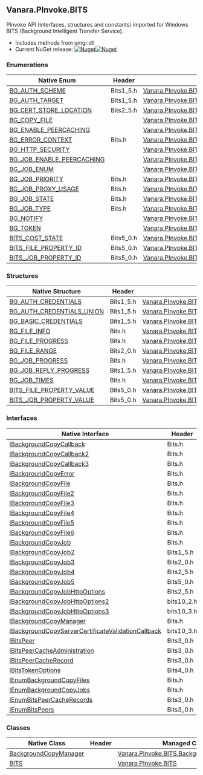 ## Vanara.PInvoke.BITS  
PInvoke API (interfaces, structures and constants) imported for Windows BITS (Background Intelligent Transfer Service).

- Includes methods from qmgr.dll  
- Current NuGet release: [![Nuget](https://img.shields.io/nuget/v/Vanara.PInvoke.BITS?logo=nuget&style=flat-square)![Nuget](https://img.shields.io/nuget/dt/Vanara.PInvoke.BITS?label=%20&style=flat-square)](https://www.nuget.org/packages/Vanara.PInvoke.BITS)  
### Enumerations  
Native Enum | Header | Managed Enum  
--- | --- | ---  
[BG_AUTH_SCHEME](https://www.google.com/search?num=5&q=BG_AUTH_SCHEME+site%3Alearn.microsoft.com) | Bits1_5.h | [Vanara.PInvoke.BITS.BG_AUTH_SCHEME](https://github.com/dahall/Vanara/search?l=C%23&q=BG_AUTH_SCHEME)  
[BG_AUTH_TARGET](https://www.google.com/search?num=5&q=BG_AUTH_TARGET+site%3Alearn.microsoft.com) | Bits1_5.h | [Vanara.PInvoke.BITS.BG_AUTH_TARGET](https://github.com/dahall/Vanara/search?l=C%23&q=BG_AUTH_TARGET)  
[BG_CERT_STORE_LOCATION](https://www.google.com/search?num=5&q=BG_CERT_STORE_LOCATION+site%3Alearn.microsoft.com) | Bits2_5.h | [Vanara.PInvoke.BITS.BG_CERT_STORE_LOCATION](https://github.com/dahall/Vanara/search?l=C%23&q=BG_CERT_STORE_LOCATION)  
[BG_COPY_FILE](https://www.google.com/search?num=5&q=BG_COPY_FILE+site%3Alearn.microsoft.com) |  | [Vanara.PInvoke.BITS.BG_COPY_FILE](https://github.com/dahall/Vanara/search?l=C%23&q=BG_COPY_FILE)  
[BG_ENABLE_PEERCACHING](https://www.google.com/search?num=5&q=BG_ENABLE_PEERCACHING+site%3Alearn.microsoft.com) |  | [Vanara.PInvoke.BITS.BG_ENABLE_PEERCACHING](https://github.com/dahall/Vanara/search?l=C%23&q=BG_ENABLE_PEERCACHING)  
[BG_ERROR_CONTEXT](https://www.google.com/search?num=5&q=BG_ERROR_CONTEXT+site%3Alearn.microsoft.com) | Bits.h | [Vanara.PInvoke.BITS.BG_ERROR_CONTEXT](https://github.com/dahall/Vanara/search?l=C%23&q=BG_ERROR_CONTEXT)  
[BG_HTTP_SECURITY](https://www.google.com/search?num=5&q=BG_HTTP_SECURITY+site%3Alearn.microsoft.com) |  | [Vanara.PInvoke.BITS.BG_HTTP_SECURITY](https://github.com/dahall/Vanara/search?l=C%23&q=BG_HTTP_SECURITY)  
[BG_JOB_ENABLE_PEERCACHING](https://www.google.com/search?num=5&q=BG_JOB_ENABLE_PEERCACHING+site%3Alearn.microsoft.com) |  | [Vanara.PInvoke.BITS.BG_JOB_ENABLE_PEERCACHING](https://github.com/dahall/Vanara/search?l=C%23&q=BG_JOB_ENABLE_PEERCACHING)  
[BG_JOB_ENUM](https://www.google.com/search?num=5&q=BG_JOB_ENUM+site%3Alearn.microsoft.com) |  | [Vanara.PInvoke.BITS.BG_JOB_ENUM](https://github.com/dahall/Vanara/search?l=C%23&q=BG_JOB_ENUM)  
[BG_JOB_PRIORITY](https://www.google.com/search?num=5&q=BG_JOB_PRIORITY+site%3Alearn.microsoft.com) | Bits.h | [Vanara.PInvoke.BITS.BG_JOB_PRIORITY](https://github.com/dahall/Vanara/search?l=C%23&q=BG_JOB_PRIORITY)  
[BG_JOB_PROXY_USAGE](https://www.google.com/search?num=5&q=BG_JOB_PROXY_USAGE+site%3Alearn.microsoft.com) | Bits.h | [Vanara.PInvoke.BITS.BG_JOB_PROXY_USAGE](https://github.com/dahall/Vanara/search?l=C%23&q=BG_JOB_PROXY_USAGE)  
[BG_JOB_STATE](https://www.google.com/search?num=5&q=BG_JOB_STATE+site%3Alearn.microsoft.com) | Bits.h | [Vanara.PInvoke.BITS.BG_JOB_STATE](https://github.com/dahall/Vanara/search?l=C%23&q=BG_JOB_STATE)  
[BG_JOB_TYPE](https://www.google.com/search?num=5&q=BG_JOB_TYPE+site%3Alearn.microsoft.com) | Bits.h | [Vanara.PInvoke.BITS.BG_JOB_TYPE](https://github.com/dahall/Vanara/search?l=C%23&q=BG_JOB_TYPE)  
[BG_NOTIFY](https://www.google.com/search?num=5&q=BG_NOTIFY+site%3Alearn.microsoft.com) |  | [Vanara.PInvoke.BITS.BG_NOTIFY](https://github.com/dahall/Vanara/search?l=C%23&q=BG_NOTIFY)  
[BG_TOKEN](https://www.google.com/search?num=5&q=BG_TOKEN+site%3Alearn.microsoft.com) |  | [Vanara.PInvoke.BITS.BG_TOKEN](https://github.com/dahall/Vanara/search?l=C%23&q=BG_TOKEN)  
[BITS_COST_STATE](https://www.google.com/search?num=5&q=BITS_COST_STATE+site%3Alearn.microsoft.com) | Bits5_0.h | [Vanara.PInvoke.BITS.BITS_COST_STATE](https://github.com/dahall/Vanara/search?l=C%23&q=BITS_COST_STATE)  
[BITS_FILE_PROPERTY_ID](https://www.google.com/search?num=5&q=BITS_FILE_PROPERTY_ID+site%3Alearn.microsoft.com) | Bits5_0.h | [Vanara.PInvoke.BITS.BITS_FILE_PROPERTY_ID](https://github.com/dahall/Vanara/search?l=C%23&q=BITS_FILE_PROPERTY_ID)  
[BITS_JOB_PROPERTY_ID](https://www.google.com/search?num=5&q=BITS_JOB_PROPERTY_ID+site%3Alearn.microsoft.com) | Bits5_0.h | [Vanara.PInvoke.BITS.BITS_JOB_PROPERTY_ID](https://github.com/dahall/Vanara/search?l=C%23&q=BITS_JOB_PROPERTY_ID)  
### Structures  
Native Structure | Header | Managed Structure  
--- | --- | ---  
[BG_AUTH_CREDENTIALS](https://www.google.com/search?num=5&q=BG_AUTH_CREDENTIALS+site%3Alearn.microsoft.com) | Bits1_5.h | [Vanara.PInvoke.BITS.BG_AUTH_CREDENTIALS](https://github.com/dahall/Vanara/search?l=C%23&q=BG_AUTH_CREDENTIALS)  
[BG_AUTH_CREDENTIALS_UNION](https://www.google.com/search?num=5&q=BG_AUTH_CREDENTIALS_UNION+site%3Alearn.microsoft.com) | Bits1_5.h | [Vanara.PInvoke.BITS.BG_AUTH_CREDENTIALS.BG_AUTH_CREDENTIALS_UNION](https://github.com/dahall/Vanara/search?l=C%23&q=BG_AUTH_CREDENTIALS_UNION)  
[BG_BASIC_CREDENTIALS](https://www.google.com/search?num=5&q=BG_BASIC_CREDENTIALS+site%3Alearn.microsoft.com) | Bits1_5.h | [Vanara.PInvoke.BITS.BG_AUTH_CREDENTIALS.BG_AUTH_CREDENTIALS_UNION.BG_BASIC_CREDENTIALS](https://github.com/dahall/Vanara/search?l=C%23&q=BG_BASIC_CREDENTIALS)  
[BG_FILE_INFO](https://www.google.com/search?num=5&q=BG_FILE_INFO+site%3Alearn.microsoft.com) | Bits.h | [Vanara.PInvoke.BITS.BG_FILE_INFO](https://github.com/dahall/Vanara/search?l=C%23&q=BG_FILE_INFO)  
[BG_FILE_PROGRESS](https://www.google.com/search?num=5&q=BG_FILE_PROGRESS+site%3Alearn.microsoft.com) | Bits.h | [Vanara.PInvoke.BITS.BG_FILE_PROGRESS](https://github.com/dahall/Vanara/search?l=C%23&q=BG_FILE_PROGRESS)  
[BG_FILE_RANGE](https://www.google.com/search?num=5&q=BG_FILE_RANGE+site%3Alearn.microsoft.com) | Bits2_0.h | [Vanara.PInvoke.BITS.BG_FILE_RANGE](https://github.com/dahall/Vanara/search?l=C%23&q=BG_FILE_RANGE)  
[BG_JOB_PROGRESS](https://www.google.com/search?num=5&q=BG_JOB_PROGRESS+site%3Alearn.microsoft.com) | Bits.h | [Vanara.PInvoke.BITS.BG_JOB_PROGRESS](https://github.com/dahall/Vanara/search?l=C%23&q=BG_JOB_PROGRESS)  
[BG_JOB_REPLY_PROGRESS](https://www.google.com/search?num=5&q=BG_JOB_REPLY_PROGRESS+site%3Alearn.microsoft.com) | Bits1_5.h | [Vanara.PInvoke.BITS.BG_JOB_REPLY_PROGRESS](https://github.com/dahall/Vanara/search?l=C%23&q=BG_JOB_REPLY_PROGRESS)  
[BG_JOB_TIMES](https://www.google.com/search?num=5&q=BG_JOB_TIMES+site%3Alearn.microsoft.com) | Bits.h | [Vanara.PInvoke.BITS.BG_JOB_TIMES](https://github.com/dahall/Vanara/search?l=C%23&q=BG_JOB_TIMES)  
[BITS_FILE_PROPERTY_VALUE](https://www.google.com/search?num=5&q=BITS_FILE_PROPERTY_VALUE+site%3Alearn.microsoft.com) | Bits5_0.h | [Vanara.PInvoke.BITS.BITS_FILE_PROPERTY_VALUE](https://github.com/dahall/Vanara/search?l=C%23&q=BITS_FILE_PROPERTY_VALUE)  
[BITS_JOB_PROPERTY_VALUE](https://www.google.com/search?num=5&q=BITS_JOB_PROPERTY_VALUE+site%3Alearn.microsoft.com) | Bits5_0.h | [Vanara.PInvoke.BITS.BITS_JOB_PROPERTY_VALUE](https://github.com/dahall/Vanara/search?l=C%23&q=BITS_JOB_PROPERTY_VALUE)  
### Interfaces  
Native Interface | Header | Managed Interface  
--- | --- | ---  
[IBackgroundCopyCallback](https://www.google.com/search?num=5&q=IBackgroundCopyCallback+site%3Alearn.microsoft.com) | Bits.h | [Vanara.PInvoke.BITS.IBackgroundCopyCallback](https://github.com/dahall/Vanara/search?l=C%23&q=IBackgroundCopyCallback)  
[IBackgroundCopyCallback2](https://www.google.com/search?num=5&q=IBackgroundCopyCallback2+site%3Alearn.microsoft.com) | Bits.h | [Vanara.PInvoke.BITS.IBackgroundCopyCallback2](https://github.com/dahall/Vanara/search?l=C%23&q=IBackgroundCopyCallback2)  
[IBackgroundCopyCallback3](https://www.google.com/search?num=5&q=IBackgroundCopyCallback3+site%3Alearn.microsoft.com) | Bits.h | [Vanara.PInvoke.BITS.IBackgroundCopyCallback3](https://github.com/dahall/Vanara/search?l=C%23&q=IBackgroundCopyCallback3)  
[IBackgroundCopyError](https://www.google.com/search?num=5&q=IBackgroundCopyError+site%3Alearn.microsoft.com) | Bits.h | [Vanara.PInvoke.BITS.IBackgroundCopyError](https://github.com/dahall/Vanara/search?l=C%23&q=IBackgroundCopyError)  
[IBackgroundCopyFile](https://www.google.com/search?num=5&q=IBackgroundCopyFile+site%3Alearn.microsoft.com) | Bits.h | [Vanara.PInvoke.BITS.IBackgroundCopyFile](https://github.com/dahall/Vanara/search?l=C%23&q=IBackgroundCopyFile)  
[IBackgroundCopyFile2](https://www.google.com/search?num=5&q=IBackgroundCopyFile2+site%3Alearn.microsoft.com) | Bits.h | [Vanara.PInvoke.BITS.IBackgroundCopyFile2](https://github.com/dahall/Vanara/search?l=C%23&q=IBackgroundCopyFile2)  
[IBackgroundCopyFile3](https://www.google.com/search?num=5&q=IBackgroundCopyFile3+site%3Alearn.microsoft.com) | Bits.h | [Vanara.PInvoke.BITS.IBackgroundCopyFile3](https://github.com/dahall/Vanara/search?l=C%23&q=IBackgroundCopyFile3)  
[IBackgroundCopyFile4](https://www.google.com/search?num=5&q=IBackgroundCopyFile4+site%3Alearn.microsoft.com) | Bits.h | [Vanara.PInvoke.BITS.IBackgroundCopyFile4](https://github.com/dahall/Vanara/search?l=C%23&q=IBackgroundCopyFile4)  
[IBackgroundCopyFile5](https://www.google.com/search?num=5&q=IBackgroundCopyFile5+site%3Alearn.microsoft.com) | Bits.h | [Vanara.PInvoke.BITS.IBackgroundCopyFile5](https://github.com/dahall/Vanara/search?l=C%23&q=IBackgroundCopyFile5)  
[IBackgroundCopyFile6](https://www.google.com/search?num=5&q=IBackgroundCopyFile6+site%3Alearn.microsoft.com) | Bits.h | [Vanara.PInvoke.BITS.IBackgroundCopyFile6](https://github.com/dahall/Vanara/search?l=C%23&q=IBackgroundCopyFile6)  
[IBackgroundCopyJob](https://www.google.com/search?num=5&q=IBackgroundCopyJob+site%3Alearn.microsoft.com) | Bits.h | [Vanara.PInvoke.BITS.IBackgroundCopyJob](https://github.com/dahall/Vanara/search?l=C%23&q=IBackgroundCopyJob)  
[IBackgroundCopyJob2](https://www.google.com/search?num=5&q=IBackgroundCopyJob2+site%3Alearn.microsoft.com) | Bits1_5.h | [Vanara.PInvoke.BITS.IBackgroundCopyJob2](https://github.com/dahall/Vanara/search?l=C%23&q=IBackgroundCopyJob2)  
[IBackgroundCopyJob3](https://www.google.com/search?num=5&q=IBackgroundCopyJob3+site%3Alearn.microsoft.com) | Bits2_0.h | [Vanara.PInvoke.BITS.IBackgroundCopyJob3](https://github.com/dahall/Vanara/search?l=C%23&q=IBackgroundCopyJob3)  
[IBackgroundCopyJob4](https://www.google.com/search?num=5&q=IBackgroundCopyJob4+site%3Alearn.microsoft.com) | Bits2_5.h | [Vanara.PInvoke.BITS.IBackgroundCopyJob4](https://github.com/dahall/Vanara/search?l=C%23&q=IBackgroundCopyJob4)  
[IBackgroundCopyJob5](https://www.google.com/search?num=5&q=IBackgroundCopyJob5+site%3Alearn.microsoft.com) | Bits5_0.h | [Vanara.PInvoke.BITS.IBackgroundCopyJob5](https://github.com/dahall/Vanara/search?l=C%23&q=IBackgroundCopyJob5)  
[IBackgroundCopyJobHttpOptions](https://www.google.com/search?num=5&q=IBackgroundCopyJobHttpOptions+site%3Alearn.microsoft.com) | Bits2_5.h | [Vanara.PInvoke.BITS.IBackgroundCopyJobHttpOptions](https://github.com/dahall/Vanara/search?l=C%23&q=IBackgroundCopyJobHttpOptions)  
[IBackgroundCopyJobHttpOptions2](https://www.google.com/search?num=5&q=IBackgroundCopyJobHttpOptions2+site%3Alearn.microsoft.com) | bits10_2.h | [Vanara.PInvoke.BITS.IBackgroundCopyJobHttpOptions2](https://github.com/dahall/Vanara/search?l=C%23&q=IBackgroundCopyJobHttpOptions2)  
[IBackgroundCopyJobHttpOptions3](https://www.google.com/search?num=5&q=IBackgroundCopyJobHttpOptions3+site%3Alearn.microsoft.com) | bits10_3.h | [Vanara.PInvoke.BITS.IBackgroundCopyJobHttpOptions3](https://github.com/dahall/Vanara/search?l=C%23&q=IBackgroundCopyJobHttpOptions3)  
[IBackgroundCopyManager](https://www.google.com/search?num=5&q=IBackgroundCopyManager+site%3Alearn.microsoft.com) | Bits.h | [Vanara.PInvoke.BITS.IBackgroundCopyManager](https://github.com/dahall/Vanara/search?l=C%23&q=IBackgroundCopyManager)  
[IBackgroundCopyServerCertificateValidationCallback](https://www.google.com/search?num=5&q=IBackgroundCopyServerCertificateValidationCallback+site%3Alearn.microsoft.com) | bits10_3.h | [Vanara.PInvoke.BITS.IBackgroundCopyServerCertificateValidationCallback](https://github.com/dahall/Vanara/search?l=C%23&q=IBackgroundCopyServerCertificateValidationCallback)  
[IBitsPeer](https://www.google.com/search?num=5&q=IBitsPeer+site%3Alearn.microsoft.com) | Bits3_0.h | [Vanara.PInvoke.BITS.IBitsPeer](https://github.com/dahall/Vanara/search?l=C%23&q=IBitsPeer)  
[IBitsPeerCacheAdministration](https://www.google.com/search?num=5&q=IBitsPeerCacheAdministration+site%3Alearn.microsoft.com) | Bits3_0.h | [Vanara.PInvoke.BITS.IBitsPeerCacheAdministration](https://github.com/dahall/Vanara/search?l=C%23&q=IBitsPeerCacheAdministration)  
[IBitsPeerCacheRecord](https://www.google.com/search?num=5&q=IBitsPeerCacheRecord+site%3Alearn.microsoft.com) | Bits3_0.h | [Vanara.PInvoke.BITS.IBitsPeerCacheRecord](https://github.com/dahall/Vanara/search?l=C%23&q=IBitsPeerCacheRecord)  
[IBitsTokenOptions](https://www.google.com/search?num=5&q=IBitsTokenOptions+site%3Alearn.microsoft.com) | Bits4_0.h | [Vanara.PInvoke.BITS.IBitsTokenOptions](https://github.com/dahall/Vanara/search?l=C%23&q=IBitsTokenOptions)  
[IEnumBackgroundCopyFiles](https://www.google.com/search?num=5&q=IEnumBackgroundCopyFiles+site%3Alearn.microsoft.com) | Bits.h | [Vanara.PInvoke.BITS.IEnumBackgroundCopyFiles](https://github.com/dahall/Vanara/search?l=C%23&q=IEnumBackgroundCopyFiles)  
[IEnumBackgroundCopyJobs](https://www.google.com/search?num=5&q=IEnumBackgroundCopyJobs+site%3Alearn.microsoft.com) | Bits.h | [Vanara.PInvoke.BITS.IEnumBackgroundCopyJobs](https://github.com/dahall/Vanara/search?l=C%23&q=IEnumBackgroundCopyJobs)  
[IEnumBitsPeerCacheRecords](https://www.google.com/search?num=5&q=IEnumBitsPeerCacheRecords+site%3Alearn.microsoft.com) | Bits3_0.h | [Vanara.PInvoke.BITS.IEnumBitsPeerCacheRecords](https://github.com/dahall/Vanara/search?l=C%23&q=IEnumBitsPeerCacheRecords)  
[IEnumBitsPeers](https://www.google.com/search?num=5&q=IEnumBitsPeers+site%3Alearn.microsoft.com) | Bits3_0.h | [Vanara.PInvoke.BITS.IEnumBitsPeers](https://github.com/dahall/Vanara/search?l=C%23&q=IEnumBitsPeers)  
### Classes  
Native Class | Header | Managed Class  
--- | --- | ---  
[BackgroundCopyManager](https://www.google.com/search?num=5&q=BackgroundCopyManager+site%3Alearn.microsoft.com) |  | [Vanara.PInvoke.BITS.BackgroundCopyManager](https://github.com/dahall/Vanara/search?l=C%23&q=BackgroundCopyManager)  
[BITS](https://www.google.com/search?num=5&q=BITS+site%3Alearn.microsoft.com) |  | [Vanara.PInvoke.BITS](https://github.com/dahall/Vanara/search?l=C%23&q=BITS)  
